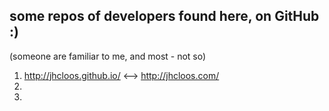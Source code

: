 ## some repos of developers found here, on GitHub :) 
(someone are familiar to me, and most - not so) 
1) http://jhcloos.github.io/ <--> http://jhcloos.com/
2) 
3) 
